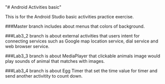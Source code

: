 "# Android Activities basic" 

This is for the Android Studio basic activities practice exercise.

###Master branch includes about menus that colors of background.

###Lab3_2 branch is about external activities that users intent for connecting services such as Google map location service, dial service and web browser service.

###Lab3_3 branch is about MediaPlayer that clickable animals image would play sounds of animal that matches with images.


###Lab3_4 branch is about Egg Timer that set the time value for timer and send another activitity to count down.